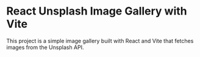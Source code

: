 # React Unsplash Image Gallery with Vite

This project is a simple image gallery built with React and Vite that fetches images from the Unsplash API.
